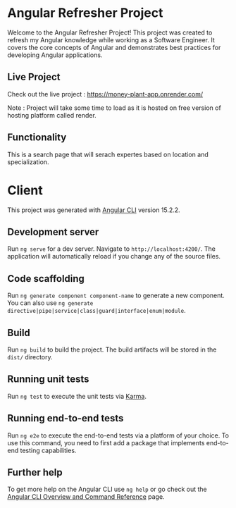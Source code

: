# Angular Refresher Project

Welcome to the Angular Refresher Project! This project was created to refresh my Angular knowledge while working as a Software Engineer. It covers the core concepts of Angular and demonstrates best practices for developing Angular applications.

## Live Project

Check out the live project : https://money-plant-app.onrender.com/

Note : Project will take some time to load as it is hosted on free version of hosting platform called render.

## Functionality
This is a search page that will serach expertes based on location and specialization.

# Client

This project was generated with [Angular CLI](https://github.com/angular/angular-cli) version 15.2.2.

## Development server

Run `ng serve` for a dev server. Navigate to `http://localhost:4200/`. The application will automatically reload if you change any of the source files.

## Code scaffolding

Run `ng generate component component-name` to generate a new component. You can also use `ng generate directive|pipe|service|class|guard|interface|enum|module`.

## Build

Run `ng build` to build the project. The build artifacts will be stored in the `dist/` directory.

## Running unit tests

Run `ng test` to execute the unit tests via [Karma](https://karma-runner.github.io).

## Running end-to-end tests

Run `ng e2e` to execute the end-to-end tests via a platform of your choice. To use this command, you need to first add a package that implements end-to-end testing capabilities.

## Further help

To get more help on the Angular CLI use `ng help` or go check out the [Angular CLI Overview and Command Reference](https://angular.io/cli) page.
